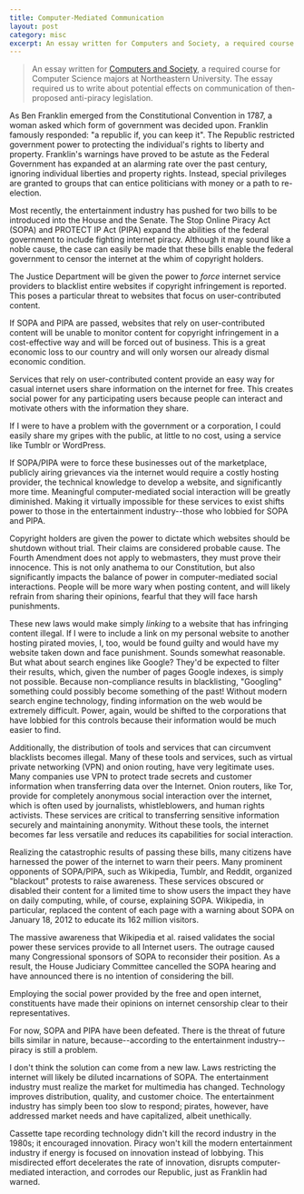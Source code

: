 ```yaml
---
title: Computer-Mediated Communication
layout: post
category: misc
excerpt: An essay written for Computers and Society, a required course for Computer Science majors at Northeastern University.  The essay required us to write about potential effects on communication of then-proposed anti-piracy legislation.
---
```


> An essay written for [Computers and Society](http://www.ccs.neu.edu/home/perrolle/soc528/syllabus.html), a required course for Computer Science majors at Northeastern University.  The essay required us to write about potential effects on communication of then-proposed anti-piracy legislation.

As Ben Franklin emerged from the Constitutional Convention in 1787, a woman
asked which form of government was decided upon.  Franklin famously responded:
"a republic if, you can keep it".  The Republic restricted government power
to protecting the individual's rights to liberty and property.  Franklin's
warnings have proved to be astute as the Federal Government has expanded at an
alarming rate over the past century, ignoring individual liberties and property
rights.  Instead, special privileges are granted to groups that can entice
politicians with money or a path to re-election.

Most recently, the entertainment industry has pushed for two bills to be
introduced into the House and the Senate. The Stop Online Piracy Act (SOPA) and
PROTECT IP Act (PIPA) expand the abilities of the federal government to include
fighting internet piracy.  Although it may sound like a noble cause, the case
can easily be made that these bills enable the federal government to censor the
internet at the whim of copyright holders.

The Justice Department will be given the power to *force* internet
service providers to blacklist entire websites if copyright infringement is
reported. This poses a particular threat to websites that focus on
user-contributed content.

If SOPA and PIPA are passed, websites that rely on user-contributed content
will be unable to monitor content for copyright infringement in a
cost-effective way and will be forced out of business. This is a great economic
loss to our country and will only worsen our already dismal economic condition.

Services that rely on user-contributed content provide an easy way for casual
internet users share information on the internet for free.  This creates social
power for any participating users because people can interact and motivate
others with the information they share.

If I were to have a problem with the government or a corporation, I could
easily share my gripes with the public, at little to no cost, using a service
like Tumblr or WordPress.

If SOPA/PIPA were to force these businesses out of the marketplace, publicly
airing grievances via the internet would require a costly hosting provider, the
technical knowledge to develop a website, and significantly more time.
Meaningful computer-mediated social interaction will be greatly diminished.
Making it virtually impossible for these services to exist shifts power to
those in the entertainment industry--those who lobbied for SOPA and PIPA.

Copyright holders are given the power to dictate which websites should be
shutdown without trial.  Their claims are considered probable cause.  The
Fourth Amendment does not apply to webmasters, they must prove their innocence.
This is not only anathema to our Constitution, but also significantly impacts
the balance of power in computer-mediated social interactions. People will be
more wary when posting content, and will likely refrain from sharing their
opinions, fearful that they will face harsh punishments.

These new laws would make simply *linking* to a website that has
infringing content illegal. If I were to include a link on my personal website
to another hosting pirated movies, I, too, would be found guilty and would
have my website taken down and face punishment. Sounds somewhat reasonable.
But what about search engines like Google?  They'd be expected to filter their
results, which, given the number of pages Google indexes, is simply not
possible. Because non-compliance results in blacklisting, "Googling"
something could possibly become something of the past!   Without modern search
engine technology, finding information on the web would be extremely difficult.
Power, again, would be shifted to the corporations that have lobbied for this
controls because their information would be much easier to find.

Additionally, the distribution of tools and services that can circumvent
blacklists becomes illegal.  Many of these tools and services, such as virtual
private networking (VPN) and onion routing, have very legitimate uses. Many
companies use VPN to protect trade secrets and customer information when
transferring data over the Internet.  Onion routers, like Tor, provide for
completely anonymous social interaction over the internet, which is often used
by journalists, whistleblowers, and human rights activists.  These services are
critical to transferring sensitive information securely and maintaining
anonymity.  Without these tools, the internet becomes far less versatile and
reduces its capabilities for social interaction.

Realizing the catastrophic results of passing these bills, many citizens have
harnessed the power of the internet to warn their peers. Many prominent
opponents of SOPA/PIPA, such as Wikipedia, Tumblr, and Reddit, organized
"blackout" protests to raise awareness.  These services obscured or disabled
their content for a limited time to show users the impact they have on daily
computing, while, of course, explaining SOPA.  Wikipedia, in particular,
replaced the content of each page with a warning about SOPA on January 18, 2012
to educate its 162 million visitors.

The massive awareness that Wikipedia et al. raised validates the social power
these services provide to all Internet users.  The outrage caused many
Congressional sponsors of SOPA to reconsider their position.  As a result, the
House Judiciary Committee cancelled the SOPA hearing and have announced there
is no intention of considering the bill.

Employing the social power provided by the free and open internet, constituents
have made their opinions on internet censorship clear to their representatives.

For now, SOPA and PIPA have been defeated. There is the threat of future bills
similar in nature, because--according to the entertainment industry--piracy is
still a problem.  

I don't think the solution can come from a new law.  Laws restricting the
internet will likely be diluted incarnations of SOPA.  The entertainment
industry must realize the market for multimedia has changed. Technology
improves distribution, quality, and customer choice.  The entertainment
industry has simply been too slow to respond; pirates, however, have addressed
market needs and have capitalized, albeit unethically.

Cassette tape recording technology didn't kill the record industry in the
1980s; it encouraged innovation.  Piracy won't kill the modern entertainment
industry if energy is focused on innovation instead of lobbying.  This
misdirected effort decelerates the rate of innovation, disrupts
computer-mediated interaction, and corrodes our Republic, just as Franklin had
warned.
